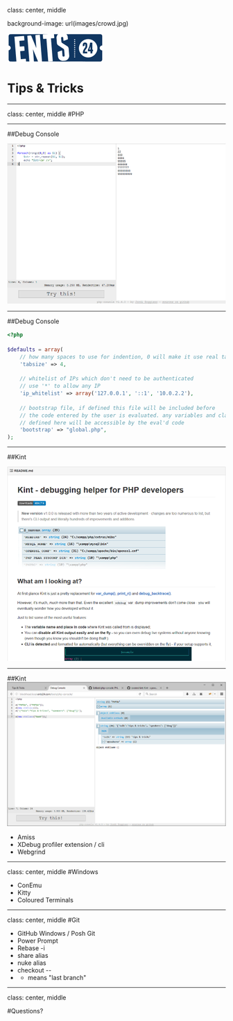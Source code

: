 class: center, middle

background-image: url(images/crowd.jpg)

![Ents24 Logo](images/logo.png)

# Tips & Tricks



---
class: center, middle
#PHP

---
##Debug Console

![](images/debug1.png)

---
##Debug Console

```php
<?php

$defaults = array(
    // how many spaces to use for indention, 0 will make it use real tabs
    'tabsize' => 4,

    // whitelist of IPs which don't need to be authenticated
    // use '*' to allow any IP
    'ip_whitelist' => array('127.0.0.1', '::1', '10.0.2.2'),

    // bootstrap file, if defined this file will be included before
    // the code entered by the user is evaluated. any variables and classes
    // defined here will be accessible by the eval'd code
    'bootstrap' => "global.php",
);
```

---
##Kint

![](images/kint1.png)

---
##Kint
![](images/kint2.png)

* Amiss
* XDebug profiler extension / cli
* Webgrind

---
class: center, middle
#Windows

* ConEmu
* Kitty
* Coloured Terminals

---
class: center, middle
#Git

* GitHub Windows / Posh Git
* Power Prompt
* Rebase -i
* share alias
* nuke alias
* checkout -- 
* - means "last branch"

---
class: center, middle

#Questions?